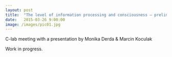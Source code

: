 ```yaml
---
layout: post
title:  "The level of information processing and consciousness – preliminary results from an EEG study"
date:   2015-03-26 9:00:00
image: /images/pic01.jpg
---
```


C-lab meeting with a presentation by Monika Derda & Marcin Koculak

Work in progress.
